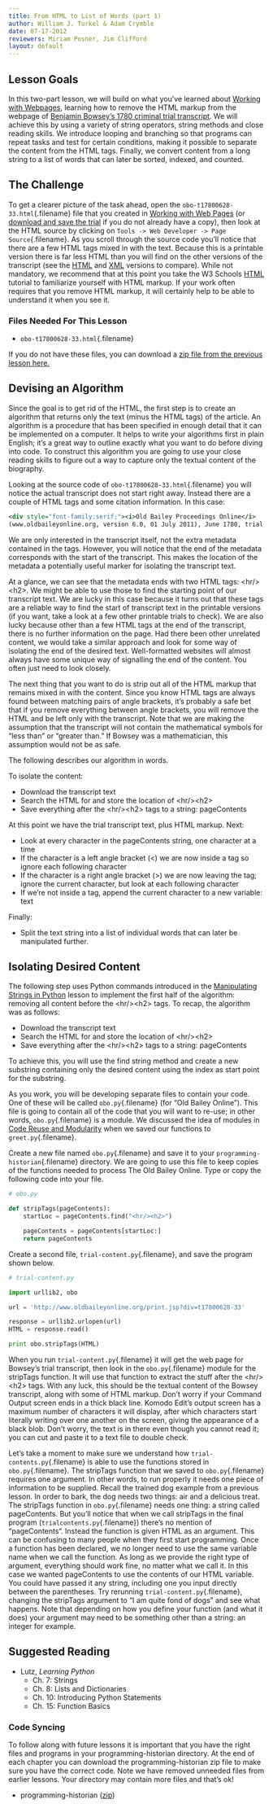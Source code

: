 ```yaml
---
title: From HTML to List of Words (part 1)
author: William J. Turkel & Adam Crymble
date: 07-17-2012
reviewers: Miriam Posner, Jim Clifford
layout: default
---
```


Lesson Goals
------------

In this two-part lesson, we will build on what you’ve learned about
[Working with Webpages][], learning how to remove the HTML markup from
the webpage of [Benjamin Bowsey’s 1780 criminal trial transcript][]. We
will achieve this by using a variety of string operators, string methods
and close reading skills. We introduce looping and branching so that
programs can repeat tasks and test for certain conditions, making it
possible to separate the content from the HTML tags. Finally, we convert
content from a long string to a list of words that can later be sorted,
indexed, and counted.

The Challenge
-------------

To get a clearer picture of the task ahead, open the
`obo-t17800628-33.html`{.filename} file that you created in [Working
with Web Pages][Working with Webpages] (or [download and save the
trial][Benjamin Bowsey’s 1780 criminal trial transcript] if you do not
already have a copy), then look at the HTML source by clicking on
`Tools -> Web Developer -> Page Source`{.filename}. As you scroll
through the source code you’ll notice that there are a few HTML tags
mixed in with the text. Because this is a printable version there is far
less HTML than you will find on the other versions of the transcript
(see the [HTML][] and [XML][] versions to compare). While not mandatory,
we recommend that at this point you take the W3 Schools [HTML][1]
tutorial to familiarize yourself with HTML markup. If your work often
requires that you remove HTML markup, it will certainly help to be able
to understand it when you see it.

### Files Needed For This Lesson

-   `obo-t17800628-33.html`{.filename}

If you do not have these files, you can download a [zip file from the
previous lesson here.][]

Devising an Algorithm
---------------------

Since the goal is to get rid of the HTML, the first step is to create an
algorithm that returns only the text (minus the HTML tags) of the
article. An algorithm is a procedure that has been specified in enough
detail that it can be implemented on a computer. It helps to write your
algorithms first in plain English; it’s a great way to outline exactly
what you want to do before diving into code. To construct this algorithm
you are going to use your close reading skills to figure out a way to
capture only the textual content of the biography.

Looking at the source code of `obo-t17800628-33.html`{.filename} you
will notice the actual transcript does not start right away. Instead
there are a couple of HTML tags and some citation information. In this
case:

``` xml
<div style="font-family:serif;"><i>Old Bailey Proceedings Online</i>
(www.oldbaileyonline.org, version 6.0, 01 July 2011), June 1780, trial of BENJAMIN BOWSEY (t17800628-33).<hr/><h2>BENJAMIN BOWSEY...
```

We are only interested in the transcript itself, not the extra metadata
contained in the tags. However, you will notice that the end of the
metadata corresponds with the start of the transcript. This makes the
location of the metadata a potentially useful marker for isolating the
transcript text.

At a glance, we can see that the metadata ends with two HTML tags:
\<hr/\>\<h2\>. We might be able to use those to find the starting point
of our transcript text. We are lucky in this case because it turns out
that these tags are a reliable way to find the start of transcript text
in the printable versions (if you want, take a look at a few other
printable trials to check). We are also lucky because other than a few
HTML tags at the end of the transcript, there is no further information
on the page. Had there been other unrelated content, we would take a
similar approach and look for some way of isolating the end of the
desired text. Well-formatted websites will almost always have some
unique way of signalling the end of the content. You often just need to
look closely.

The next thing that you want to do is strip out all of the HTML markup
that remains mixed in with the content. Since you know HTML tags are
always found between matching pairs of angle brackets, it’s probably a
safe bet that if you remove everything between angle brackets, you will
remove the HTML and be left only with the transcript. Note that we are
making the assumption that the transcript will not contain the
mathematical symbols for “less than” or “greater than.” If Bowsey was a
mathematician, this assumption would not be as safe.

The following describes our algorithm in words.

To isolate the content:

-   Download the transcript text
-   Search the HTML for and store the location of \<hr/\>\<h2\>
-   Save everything after the \<hr/\>\<h2\> tags to a string:
    pageContents

At this point we have the trial transcript text, plus HTML markup. Next:

-   Look at every character in the pageContents string, one character at
    a time
-   If the character is a left angle bracket (\<) we are now inside a
    tag so ignore each following character
-   If the character is a right angle bracket (\>) we are now leaving
    the tag; ignore the current character, but look at each following
    character
-   If we’re not inside a tag, append the current character to a new
    variable: text

Finally:

-   Split the text string into a list of individual words that can later
    be manipulated further.

Isolating Desired Content
-------------------------

The following step uses Python commands introduced in the [Manipulating
Strings in Python][] lesson to implement the first half of the
algorithm: removing all content before the \<hr/\>\<h2\> tags. To recap,
the algorithm was as follows:

-   Download the transcript text
-   Search the HTML for and store the location of \<hr/\>\<h2\>
-   Save everything after the \<hr/\>\<h2\> tags to a string:
    pageContents

To achieve this, you will use the find string method and create a new
substring containing only the desired content using the index as start
point for the substring.

As you work, you will be developing separate files to contain your code.
One of these will be called `obo.py`{.filename} (for “Old Bailey
Online”). This file is going to contain all of the code that you will
want to re-use; in other words, `obo.py`{.filename} is a module. We
discussed the idea of modules in [Code Reuse and Modularity][] when we
saved our functions to `greet.py`{.filename}.

Create a new file named `obo.py`{.filename} and save it to your
`programming-historian`{.filename} directory. We are going to use this
file to keep copies of the functions needed to process The Old Bailey
Online. Type or copy the following code into your file.

``` python
# obo.py

def stripTags(pageContents):
    startLoc = pageContents.find("<hr/><h2>")

    pageContents = pageContents[startLoc:]
    return pageContents
```

Create a second file, `trial-content.py`{.filename}, and save the
program shown below.

``` python
# trial-content.py

import urllib2, obo

url = 'http://www.oldbaileyonline.org/print.jsp?div=t17800628-33'

response = urllib2.urlopen(url)
HTML = response.read()

print obo.stripTags(HTML)
```

When you run `trial-content.py`{.filename} it will get the web page for
Bowsey’s trial transcript, then look in the `obo.py`{.filename} module
for the stripTags function. It will use that function to extract the
stuff after the \<hr/\>\<h2\> tags. With any luck, this should be the
textual content of the Bowsey transcript, along with some of HTML
markup. Don’t worry if your Command Output screen ends in a thick black
line. Komodo Edit’s output screen has a maximum number of characters it
will display, after which characters start literally writing over one
another on the screen, giving the appearance of a black blob. Don’t
worry, the text is in there even though you cannot read it; you can cut
and paste it to a text file to double check.

Let’s take a moment to make sure we understand how
`trial-contents.py`{.filename} is able to use the functions stored in
`obo.py`{.filename}. The stripTags function that we saved to
`obo.py`{.filename} requires one argument. In other words, to run
properly it needs one piece of information to be supplied. Recall the
trained dog example from a previous lesson. In order to bark, the dog
needs two things: air and a delicious treat. The stripTags function in
`obo.py`{.filename} needs one thing: a string called pageContents. But
you’ll notice that when we call stripTags in the final program
(`trialcontents.py`{.filename}) there’s no mention of “pageContents“.
Instead the function is given HTML as an argument. This can be confusing
to many people when they first start programming. Once a function has
been declared, we no longer need to use the same variable name when we
call the function. As long as we provide the right type of argument,
everything should work fine, no matter what we call it. In this case we
wanted pageContents to use the contents of our HTML variable. You could
have passed it any string, including one you input directly between the
parentheses. Try rerunning `trial-content.py`{.filename}, changing the
stripTags argument to “I am quite fond of dogs” and see what happens.
Note that depending on how you define your function (and what it does)
your argument may need to be something other than a string: an integer
for example.

Suggested Reading
-----------------

-   Lutz, *Learning Python*
    -   Ch. 7: Strings
    -   Ch. 8: Lists and Dictionaries
    -   Ch. 10: Introducing Python Statements
    -   Ch. 15: Function Basics

### Code Syncing

To follow along with future lessons it is important that you have the
right files and programs in your programming-historian directory. At the
end of each chapter you can download the programming-historian zip file
to make sure you have the correct code. Note we have removed unneeded
files from earlier lessons. Your directory may contain more files and
that’s ok!

-   programming-historian ([zip][])

  [Working with Webpages]: /lessons/working-with-web-pages
  [Benjamin Bowsey’s 1780 criminal trial transcript]: http://www.oldbaileyonline.org/print.jsp?div=t17800628-33
  [HTML]: http://www.oldbaileyonline.org/browse.jsp?id=t17800628-33-defend448&div=t17800628-33
  [XML]: http://www.oldbaileyonline.org/browse.jsp?foo=bar&path=sessionsPapers/17800628.xml&div=t17800628-33&xml=yes
  [1]: http://www.w3schools.com/html/
  [zip file from the previous lesson here.]: /lessons/manipulating-strings-in-python#codesync
  [Manipulating Strings in Python]: /lessons/manipulating-strings-in-python
  [Code Reuse and Modularity]: /lessons/code-reuse-and-modularity
  [zip]: ../images/programming-historian2.zip
